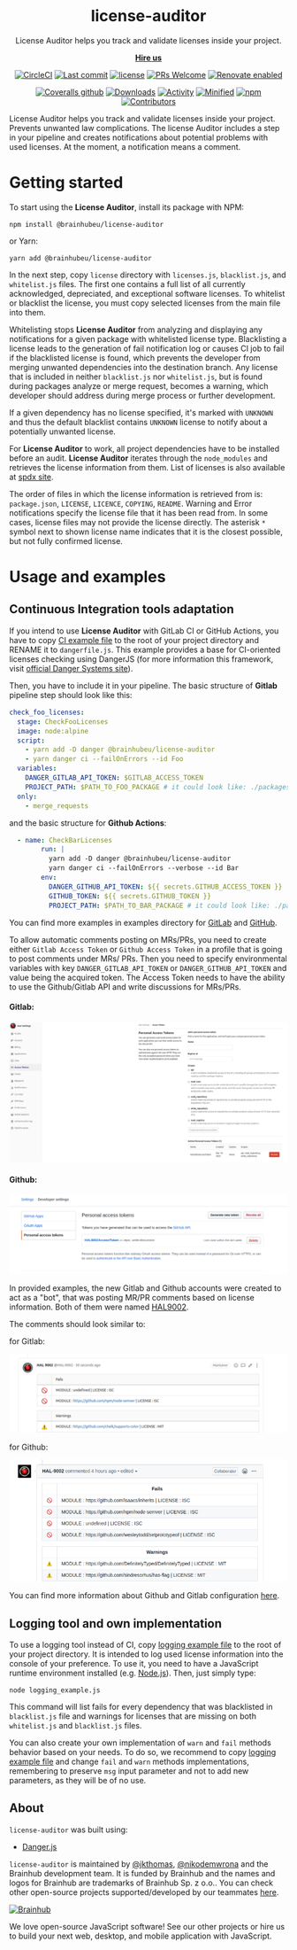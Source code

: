 <br/>
<h1 align="center">
  license-auditor
</h1>

<p align="center">
  License Auditor helps you track and validate licenses inside your project.
</p>

<p align="center">
  <strong>
    <a href="https://brainhub.eu/contact/">Hire us</a>
  </strong>
</p>

<div align="center">

  [![CircleCI](https://circleci.com/gh/brainhubeu/license-auditor.svg?style=svg)](https://circleci.com/gh/brainhubeu/license-auditor)
  [![Last commit](https://img.shields.io/github/last-commit/brainhubeu/license-auditor.svg)](https://github.com/brainhubeu/license-auditor/commits/master)
  [![license](https://img.shields.io/npm/l/@brainhubeu/license-auditor.svg)](https://github.com/brainhubeu/license-auditor/blob/master/LICENSE.md)
  [![PRs Welcome](https://img.shields.io/badge/PRs-welcome-brightgreen.svg)](http://makeapullrequest.com)
  [![Renovate enabled](https://img.shields.io/badge/renovate-enabled-brightgreen.svg)](https://renovatebot.com/)

  [![Coveralls github](https://img.shields.io/coveralls/github/brainhubeu/license-auditor.svg)](https://coveralls.io/github/brainhubeu/license-auditor?branch=master)
  [![Downloads](https://img.shields.io/npm/dm/@brainhubeu/license-auditor?color=blue)](https://www.npmjs.com/package/@brainhubeu/license-auditor)
  [![Activity](https://img.shields.io/github/commit-activity/m/brainhubeu/license-auditor.svg)](https://github.com/brainhubeu/license-auditor/commits/master)
  [![Minified](https://img.shields.io/bundlephobia/min/@brainhubeu/license-auditor?label=minified)](https://www.npmjs.com/package/@brainhubeu/license-auditor)
  [![npm](https://img.shields.io/npm/v/@brainhubeu/license-auditor.svg)](https://www.npmjs.com/package/@brainhubeu/license-auditor)
  [![Contributors](https://img.shields.io/github/contributors/brainhubeu/license-auditor?color=blue)](https://github.com/brainhubeu/license-auditor/graphs/contributors)

</div>

License Auditor helps you track and validate licenses inside your project. Prevents unwanted law complications. The license Auditor includes a step in your pipeline and creates notifications about potential problems with used licenses. At the moment, a notification means a comment.

# Getting started

To start using the **License Auditor**, install its package with NPM:

```command
npm install @brainhubeu/license-auditor
```

or Yarn:

```command
yarn add @brainhubeu/license-auditor
```

In the next step, copy `license` directory with `licenses.js`, `blacklist.js`, and `whitelist.js` files. The first one contains a full list of all currently acknowledged, depreciated, and exceptional software licenses. To whitelist or blacklist the license, you must copy selected licenses from the main file into them.

Whitelisting stops **License Auditor** from analyzing and displaying any notifications for a given package with whitelisted license type. Blacklisting a license leads to the generation of fail notification log or causes CI job to fail if the blacklisted license is found, which prevents the developer from merging unwanted dependencies into the destination branch. Any license that is included in neither `blacklist.js` nor `whitelist.js`, but is found during packages analyze or merge request, becomes a warning, which developer should address during merge process or further development.

If a given dependency has no license specified, it's marked with `UNKNOWN` and thus the default blacklist contains `UNKNOWN` license to notify about a potentially unwanted license.

For **License Auditor** to work, all project dependencies have to be installed before an audit. **License Auditor** iterates through the `node_modules` and retrieves the license information from them. List of licenses is also available at [spdx site](https://spdx.org/licenses/).

The order of files in which the license information is retrieved from is: `package.json`, `LICENSE`, `LICENCE`, `COPYING`, `README`. Warning and Error notifications specify the license file that it has been read from. In some cases, license files may not provide the license directly. The asterisk `*` symbol next to shown license name indicates that it is the closest possible, but not fully confirmed license.

# Usage and examples

## Continuous Integration tools adaptation

If you intend to use **License Auditor** with GitLab CI or GitHub Actions, you have to copy [CI example file](./examples/ci_example.js) to the root of your project directory and RENAME it to `dangerfile.js`. This example provides a base for CI-oriented licenses checking using DangerJS (for more information this framework, visit [official Danger Systems site](https://danger.systems/js/)).

Then, you have to include it in your pipeline. The basic structure of **Gitlab** pipeline step should look like this:

```yaml
check_foo_licenses:
  stage: CheckFooLicenses
  image: node:alpine
  script:
    - yarn add -D danger @brainhubeu/license-auditor
    - yarn danger ci --failOnErrors --id Foo
  variables:
    DANGER_GITLAB_API_TOKEN: $GITLAB_ACCESS_TOKEN
    PROJECT_PATH: $PATH_TO_FOO_PACKAGE # it could look like: ./packages/web or ./server
  only:
    - merge_requests
```

and the basic structure for **Github Actions**:

```yaml
  - name: CheckBarLicenses
        run: |
          yarn add -D danger @brainhubeu/license-auditor
          yarn danger ci --failOnErrors --verbose --id Bar
        env:
          DANGER_GITHUB_API_TOKEN: ${{ secrets.GITHUB_ACCESS_TOKEN }}
          GITHUB_TOKEN: ${{ secrets.GITHUB_TOKEN }}
          PROJECT_PATH: $PATH_TO_BAR_PACKAGE # it could look like: ./packages/web or ./server
```

You can find more examples in examples directory for [GitLab](./examples/gitlab) and [GitHub](./examples/github).

To allow automatic comments posting on MRs/PRs, you need to create either `Gitlab Access Token` or `Github Access Token` in a profile that is going to post comments
under MRs/ PRs. Then you need to specify environmental variables with key `DANGER_GITLAB_API_TOKEN` or `DANGER_GITHUB_API_TOKEN` and value being the acquired token.
The Access Token needs to have the ability to use the Github/Gitlab API and write discussions for MRs/PRs.

#### Gitlab:

![Gitlab Access Token](./assets/gitlab_access_token_screenshot.png)

#### Github:

![Github Access Token](./assets/github_access_token_screenshot.png)

In provided examples, the new Gitlab and Github accounts were created to act as a "bot", that was posting MR/PR comments based on license information. Both of them were named [HAL9002](https://en.wikipedia.org/wiki/HAL_9000).

The comments should look similar to:

for Gitlab:

![Gitlab Comment Warn](./assets/gitlab_comments.png)

for Github:

![Gitlab Comment Error](./assets/github_comments.png)

You can find more information about Github and Gitlab configuration [here](https://danger.systems/js/guides/getting_started.html).

## Logging tool and own implementation

To use a logging tool instead of CI, copy [logging example file](./examples/logging_example.js) to the root of your project directory. It is intended to log used license information into the console of your preference. To use it, you need to have a JavaScript runtime environment installed (e.g. [Node.js](https://nodejs.org/en/)). Then, just simply type:

```command
node logging_example.js
```

This command will list fails for every dependency that was blacklisted in `blacklist.js` file and warnings for licenses that are missing on both `whitelist.js` and `blacklist.js` files.

You can also create your own implementation of `warn` and `fail` methods behavior based on your needs. To do so, we recommend to copy [logging example file](./examples/logging_example.js) and change `fail` and `warn` methods implementations, remembering to preserve `msg` input parameter and not to add new parameters, as they will be of no use.

## About

`license-auditor` was built using:

- [Danger.js](https://danger.systems/js/)

`license-auditor` is maintained by [@jkthomas](https://github.com/jkthomas), [@nikodemwrona](https://github.com/NikodemWrona) and the Brainhub development team. It is funded by Brainhub and the names and logos for Brainhub are trademarks of Brainhub Sp. z o.o.. You can check other open-source projects supported/developed by our teammates [here](https://brainhub.eu/?utm_source=github).

[![Brainhub](https://brainhub.eu/brainhub.svg)](https://brainhub.eu/?utm_source=github)

We love open-source JavaScript software! See our other projects or hire us to build your next web, desktop, and mobile application with JavaScript.
